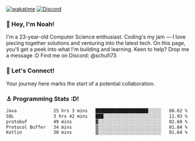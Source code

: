 [![wakatime](https://wakatime.com/badge/user/018b5c7c-fde2-4105-aa96-f5c758abb0a2.svg)](https://wakatime.com/@018b5c7c-fde2-4105-aa96-f5c758abb0a2)
[![Discord](https://img.shields.io/badge/Discord-5865F2?style=flat&logo=discord&logoColor=white)](https://discord.gg/eAW8AGXaGu)



### 👋 Hey, I'm Noah!
I'm a 23-year-old Computer Science enthusiast. Coding's my jam — I love piecing together solutions and venturing into the latest tech. On this page, you'll get a peek into what I'm building and learning. Keen to help? Drop me a message :D 
Find me on Discord: @schufi73

### 🤝 Let's Connect!
Your journey here marks the start of a potential collaboration.

### ⚓ Programming Stats :D!
<!--START_SECTION:waka-->

```txt
Java              25 hrs 3 mins   ████████████████████░░░░░   80.62 %
SQL               3 hrs 42 mins   ███░░░░░░░░░░░░░░░░░░░░░░   11.93 %
protobuf          49 mins         ▓░░░░░░░░░░░░░░░░░░░░░░░░   02.68 %
Protocol Buffer   34 mins         ▒░░░░░░░░░░░░░░░░░░░░░░░░   01.84 %
Kotlin            30 mins         ▒░░░░░░░░░░░░░░░░░░░░░░░░   01.64 %
```

<!--END_SECTION:waka-->
